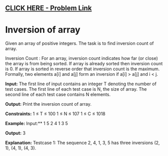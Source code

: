 ## [CLICK HERE - Problem Link](https://practice.geeksforgeeks.org/problems/inversion-of-array/0)

# **Inversion of array**
Given an array of positive integers. The task is to find inversion count of array.

Inversion Count : For an array, inversion count indicates how far (or close) the array is from being sorted. If array is already sorted then inversion count is 0. If array is sorted in reverse order that inversion count is the maximum. 
Formally, two elements a[i] and a[j] form an inversion if a[i] > a[j] and i < j.

**Input:**
The first line of input contains an integer T denoting the number of test cases. The first line of each test case is N, the size of array. The second line of each test case contains N elements.

**Output:**
Print the inversion count of array.

**Constraints:**
1 ≤ T ≤ 100
1 ≤ N ≤ 107
1 ≤ C ≤ 1018

**Example:**
Input:**
1
5
2 4 1 3 5

**Output:**
3

**Explanation:**
Testcase 1: The sequence 2, 4, 1, 3, 5 has three inversions (2, 1), (4, 1), (4, 3).
